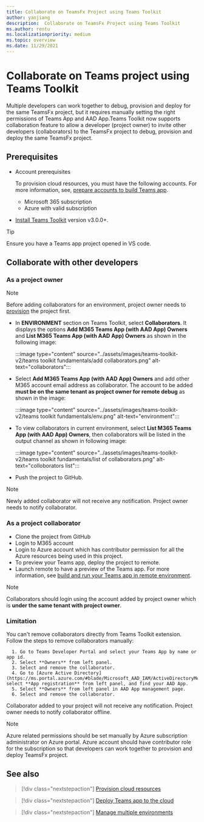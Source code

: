 ```yaml
---
title: Collaborate on TeamsFx Project using Teams Toolkit
author: yanjiang
description:  Collaborate on TeamsFx Project using Teams Toolkit
ms.author: rentu
ms.localizationpriority: medium
ms.topic: overview
ms.date: 11/29/2021
---
```


# Collaborate on Teams project using Teams Toolkit

Multiple developers can work together to debug, provision and deploy for the same TeamsFx project, but it requires manually setting the right permissions of Teams App and AAD App.Teams Toolkit now supports collaboration feature to allow a developer (project owner) to invite other developers (collaborators) to the TeamsFx project to debug, provision and deploy the same TeamsFx project.

## Prerequisites

* Account prerequisites

    To provision cloud resources, you must have the following accounts. For more information, see, [prepare accounts to build Teams app](accounts.md).

    * Microsoft 365 subscription
    * Azure with valid subscription

* [Install Teams Toolkit](https://marketplace.visualstudio.com/items?itemName=TeamsDevApp.ms-teams-vscode-extension) version v3.0.0+.

> [!TIP]
> Ensure you have a Teams app project opened in VS code.

## Collaborate with other developers

### As a project owner

> [!NOTE]
> Before adding collaborators for an environment, project owner needs to [provision](provision.md) the project first.

* In **ENVIRONMENT** section on Teams Toolkit, select **Collaborators**. It displays the options **Add M365 Teams App (with AAD App) Owners** and **List M365 Teams App (with AAD App) Owners** as shown in the following image:

  :::image type="content" source="../assets/images/teams-toolkit-v2/teams toolkit fundamentals/add collaborators.png" alt-text="collaborators":::

* Select **Add M365 Teams App (with AAD App) Owners** and add other M365 account email address as collaborator. The account to be added **must be on the same tenant as project owner for remote debug** as shown in the image:

  :::image type="content" source="../assets/images/teams-toolkit-v2/teams toolkit fundamentals/env.png" alt-text="environment":::

* To view collaborators in current environment, select **List M365 Teams App (with AAD App) Owners**, then collaborators will be listed in the output channel as shown in following image:

  :::image type="content" source="../assets/images/teams-toolkit-v2/teams toolkit fundamentals/list of collaborators.png" alt-text="colloborators list":::

* Push the project to GitHub.

> [!NOTE]
> Newly added collaborator will not receive any notification. Project owner needs to notify collaborator.

### As a project collaborator

* Clone the project from GitHub
* Login to M365 account
* Login to Azure account which has contributor permission for all the Azure resources being used in this project.
* To preview your Teams app, deploy the project to remote.
* Launch remote to have a preview of the Teams app. 
For more information, see [build and run your Teams app in remote environment](/microsoftteams/platform/sbs-gs-javascript?tabs=vscode%2Cvsc%2Cviscode%2Cvcode&tutorial-step=3&branch).

> [!NOTE]
> Collaborators should login using the account added by project owner which is **under the same tenant with project owner**.

### Limitation

You can't remove collaborators directly from Teams Toolkit extension. Follow the steps to remove collaborators manually:

      1. Go to Teams Developer Portal and select your Teams App by name or app id.
      2. Select **Owners** from left panel.
      3. Select and remove the collaborator.
      4. Go to [Azure Active Directory](https://ms.portal.azure.com/#blade/Microsoft_AAD_IAM/ActiveDirectoryMenuBlade/RegisteredApps), select **App registration** from left panel, and find your AAD App.
      5. Select **Owners** from left panel in AAD App management page.
      6. Select and remove the collaborator.

Collaborator added to your project will not receive any notification. Project owner needs to notify collaborator offline.

> [!NOTE]
> Azure related permissions should be set manually by Azure subscription administrator on Azure portal. Azure account should have contributor role for the subscription so that developers can work together to provision and deploy TeamsFx project.

## See also

> [!div class="nextstepaction"]
> [Provision cloud resources](provision.md)

> [!div class="nextstepaction"]
> [Deploy Teams app to the cloud](deploy.md)

> [!div class="nextstepaction"]
> [Manage multiple environments](TeamsFx-multi-env.md)
